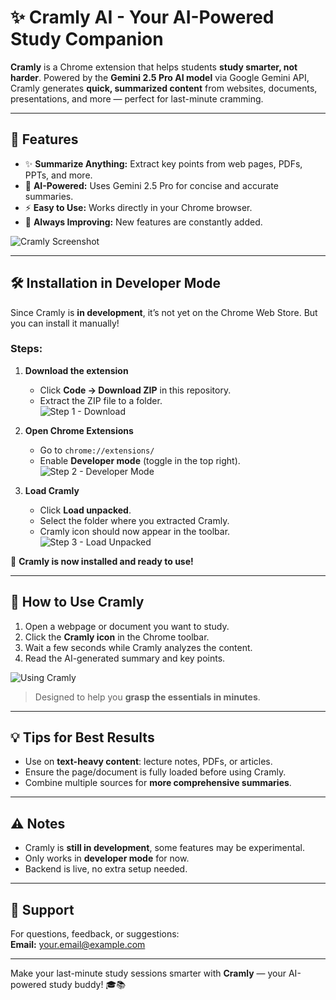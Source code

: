 # ✨ Cramly AI - Your AI-Powered Study Companion


**Cramly** is a Chrome extension that helps students **study smarter, not harder**. Powered by the **Gemini 2.5 Pro AI model** via Google Gemini API, Cramly generates **quick, summarized content** from websites, documents, presentations, and more — perfect for last-minute cramming.

---

## 🚀 Features

- ✨ **Summarize Anything:** Extract key points from web pages, PDFs, PPTs, and more.  
- 🤖 **AI-Powered:** Uses Gemini 2.5 Pro for concise and accurate summaries.  
- ⚡ **Easy to Use:** Works directly in your Chrome browser.  
- 🔄 **Always Improving:** New features are constantly added.  

![Cramly Screenshot](images/cramly-dashboard.png)

---

## 🛠 Installation in Developer Mode

Since Cramly is **in development**, it’s not yet on the Chrome Web Store. But you can install it manually!  

### Steps:

1. **Download the extension**  
   - Click **Code → Download ZIP** in this repository.  
   - Extract the ZIP file to a folder.  
   ![Step 1 - Download](images/download-zip.png)

2. **Open Chrome Extensions**  
   - Go to `chrome://extensions/`  
   - Enable **Developer mode** (toggle in the top right).  
   ![Step 2 - Developer Mode](images/developer-mode.png)

3. **Load Cramly**  
   - Click **Load unpacked**.  
   - Select the folder where you extracted Cramly.  
   - Cramly icon should now appear in the toolbar.  
   ![Step 3 - Load Unpacked](images/load-unpacked.png)

🎉 **Cramly is now installed and ready to use!**

---

## 📖 How to Use Cramly

1. Open a webpage or document you want to study.  
2. Click the **Cramly icon** in the Chrome toolbar.  
3. Wait a few seconds while Cramly analyzes the content.  
4. Read the AI-generated summary and key points.  

![Using Cramly](images/cramly-usage.png)

> Designed to help you **grasp the essentials in minutes**.

---

## 💡 Tips for Best Results

- Use on **text-heavy content**: lecture notes, PDFs, or articles.  
- Ensure the page/document is fully loaded before using Cramly.  
- Combine multiple sources for **more comprehensive summaries**.  

---

## ⚠️ Notes

- Cramly is **still in development**, some features may be experimental.  
- Only works in **developer mode** for now.  
- Backend is live, no extra setup needed.  

---

## 🙋 Support

For questions, feedback, or suggestions:  
**Email:** your.email@example.com  

---

Make your last-minute study sessions smarter with **Cramly** — your AI-powered study buddy! 🎓📚
